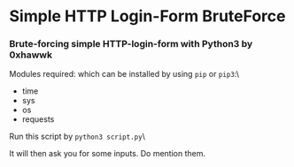 # Simple HTTP Login-Form BruteForce
### Brute-forcing simple HTTP-login-form with Python3 by 0xhawwk 

Modules required: which can be installed by using `pip` or `pip3`:\
- time 
- sys 
- os 
- requests 

Run this script by `python3 script.py`\

It will then ask you for some inputs. Do mention them.
